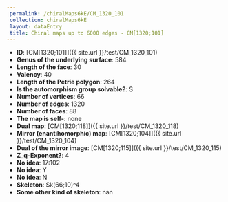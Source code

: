 ```yaml
--- 
 permalink: /chiralMaps6kE/CM_1320_101 
 collection: chiralMaps6kE
 layout: dataEntry
 title: Chiral maps up to 6000 edges - CM[1320;101]
---
```


- **ID**: [CM[1320;101]]({{ site.url }}/test/CM_1320_101)
- **Genus of the underlying surface**: 584
- **Length of the face**: 30
- **Valency**: 40
- **Length of the Petrie polygon**: 264
- **Is the automorphism group solvable?**: S
- **Number of vertices**: 66
- **Number of edges**: 1320
- **Number of faces**: 88
- **The map is self-**: none
- **Dual map**: [CM[1320;118]]({{ site.url }}/test/CM_1320_118)
- **Mirror (enantihomorphic) map**: [CM[1320;104]]({{ site.url }}/test/CM_1320_104)
- **Dual of the mirror image**: [CM[1320;115]]({{ site.url }}/test/CM_1320_115)
- **Z_q-Exponent?**: 4
- **No idea**:  17:102
- **No idea**: Y
- **No idea**: N
- **Skeleton**: Sk(66;10)^4
- **Some other kind of skeleton**: nan
